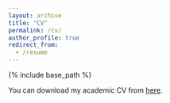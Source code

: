 ```yaml
---
layout: archive
title: "CV"
permalink: /cv/
author_profile: true
redirect_from:
  - /resume
---
```


{% include base_path %}

You can download my academic CV from [here](https://github.com/shirinebadi/shirinebadi.github.io/blob/master/files/Shirin_s_CV.pdf).
